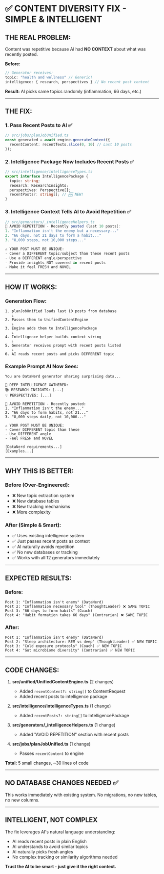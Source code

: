 # ✅ **CONTENT DIVERSITY FIX - SIMPLE & INTELLIGENT**

## **THE REAL PROBLEM:**

Content was repetitive because AI had **NO CONTEXT** about what was recently posted.

**Before:**
```typescript
// Generator receives:
topic: "health and wellness" // Generic!
intelligence: { research, perspectives } // No recent post context
```

**Result:** AI picks same topics randomly (inflammation, 66 days, etc.)

---

## **THE FIX:**

### **1. Pass Recent Posts to AI** ✅
```typescript
// src/jobs/planJobUnified.ts
const generated = await engine.generateContent({
  recentContent: recentTexts.slice(0, 10) // Last 10 posts
});
```

### **2. Intelligence Package Now Includes Recent Posts** ✅
```typescript
// src/intelligence/intelligenceTypes.ts
export interface IntelligencePackage {
  topic: string;
  research: ResearchInsights;
  perspectives: Perspective[];
  recentPosts?: string[]; // 🆕 NEW!
}
```

### **3. Intelligence Context Tells AI to Avoid Repetition** ✅
```typescript
// src/generators/_intelligenceHelpers.ts
🚫 AVOID REPETITION - Recently posted (last 10 posts):
1. "Inflammation isn't the enemy but a necessary..."
2. "66 days, not 21 days to form a habit..."
3. "8,000 steps, not 10,000 steps..."

⚠️ YOUR POST MUST BE UNIQUE:
- Cover a DIFFERENT topic/subject than these recent posts
- Use a DIFFERENT angle/perspective
- Provide insights NOT covered in recent posts
- Make it feel FRESH and NOVEL
```

---

## **HOW IT WORKS:**

### **Generation Flow:**
```
1. planJobUnified loads last 10 posts from database
   ↓
2. Passes them to UnifiedContentEngine
   ↓
3. Engine adds them to IntelligencePackage
   ↓
4. Intelligence helper builds context string
   ↓
5. Generator receives prompt with recent posts listed
   ↓
6. AI reads recent posts and picks DIFFERENT topic
```

### **Example Prompt AI Now Sees:**
```
You are DataNerd generator sharing surprising data...

🧠 DEEP INTELLIGENCE GATHERED:
📚 RESEARCH INSIGHTS: [...]
💡 PERSPECTIVES: [...]

🚫 AVOID REPETITION - Recently posted:
1. "Inflammation isn't the enemy..."
2. "66 days to form habits, not 21..."
3. "8,000 steps daily, not 10,000..."

⚠️ YOUR POST MUST BE UNIQUE:
- Cover DIFFERENT topic than these
- Use DIFFERENT angle
- Feel FRESH and NOVEL

[DataNerd requirements...]
[Examples...]
```

---

## **WHY THIS IS BETTER:**

### **Before (Over-Engineered):**
- ❌ New topic extraction system
- ❌ New database tables
- ❌ New tracking mechanisms
- ❌ More complexity

### **After (Simple & Smart):**
- ✅ Uses existing intelligence system
- ✅ Just passes recent posts as context
- ✅ AI naturally avoids repetition
- ✅ No new databases or tracking
- ✅ Works with all 12 generators immediately

---

## **EXPECTED RESULTS:**

### **Before:**
```
Post 1: "Inflammation isn't enemy" (DataNerd)
Post 2: "Inflammation necessary tool" (ThoughtLeader) ❌ SAME TOPIC
Post 3: "66 days to form habits" (Coach)
Post 4: "Habit formation takes 66 days" (Contrarian) ❌ SAME TOPIC
```

### **After:**
```
Post 1: "Inflammation isn't enemy" (DataNerd)
Post 2: "Sleep architecture: REM vs deep" (ThoughtLeader) ✅ NEW TOPIC
Post 3: "Cold exposure protocols" (Coach) ✅ NEW TOPIC
Post 4: "Gut microbiome diversity" (Contrarian) ✅ NEW TOPIC
```

---

## **CODE CHANGES:**

1. **src/unified/UnifiedContentEngine.ts** (2 changes)
   - Added `recentContent?: string[]` to ContentRequest
   - Added recent posts to intelligence package

2. **src/intelligence/intelligenceTypes.ts** (1 change)
   - Added `recentPosts?: string[]` to IntelligencePackage

3. **src/generators/_intelligenceHelpers.ts** (1 change)
   - Added "AVOID REPETITION" section with recent posts

4. **src/jobs/planJobUnified.ts** (1 change)
   - Passes `recentContent` to engine

**Total:** 5 small changes, ~30 lines of code

---

## **NO DATABASE CHANGES NEEDED** ✅

This works immediately with existing system. No migrations, no new tables, no new columns.

---

## **INTELLIGENT, NOT COMPLEX**

The fix leverages AI's natural language understanding:
- AI reads recent posts in plain English
- AI understands to avoid similar topics
- AI naturally picks fresh angles
- No complex tracking or similarity algorithms needed

**Trust the AI to be smart - just give it the right context.**
